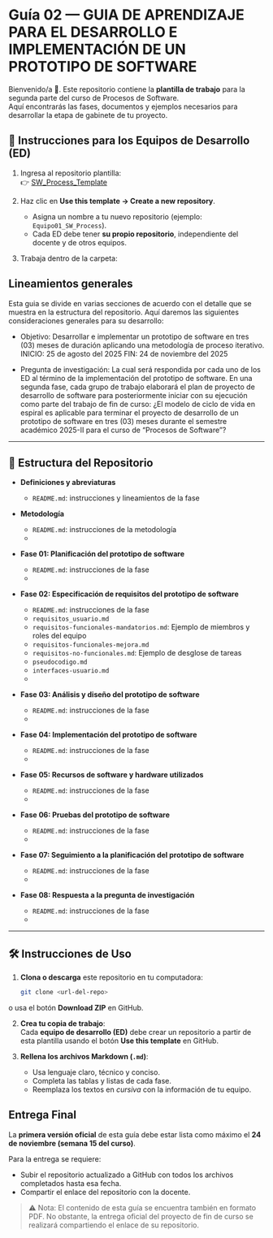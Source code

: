# Guía 02 — GUIA DE APRENDIZAJE PARA EL DESARROLLO E IMPLEMENTACIÓN DE UN PROTOTIPO DE SOFTWARE

Bienvenido/a 👋. Este repositorio contiene la **plantilla de trabajo** para la segunda parte del curso de Procesos de Software.  
Aquí encontrarás las fases, documentos y ejemplos necesarios para desarrollar la etapa de gabinete de tu proyecto.

## 🚀 Instrucciones para los Equipos de Desarrollo (ED)

1. Ingresa al repositorio plantilla:  
   👉 [SW_Process_Template](https://github.com/<tuusuario>/SW_Process_Template)

2. Haz clic en **Use this template → Create a new repository**.  
   - Asigna un nombre a tu nuevo repositorio (ejemplo: `Equipo01_SW_Process`).  
   - Cada ED debe tener **su propio repositorio**, independiente del docente y de otros equipos.

3. Trabaja dentro de la carpeta:  


## Lineamientos generales
Esta guia se divide en varias secciones de acuerdo con el detalle que se muestra en la estructura del repositorio. Aquí daremos las siguientes consideraciones generales para su desarrollo:
- Objetivo: 
Desarrollar e implementar un prototipo de software en tres (03) meses de duración aplicando una metodología de proceso iterativo.
INICIO: 25 de agosto del 2025
FIN: 24 de noviembre del 2025

- Pregunta de investigación: La cual será respondida por cada uno de los ED al término de la implementación del prototipo de software.
En una segunda fase, cada grupo de trabajo elaborará el plan de proyecto de desarrollo de software para posteriormente iniciar con su ejecución como parte del trabajo de fin de curso:
¿El modelo de ciclo de vida en espiral es aplicable para terminar el proyecto de desarrollo de un prototipo de software en tres (03) meses durante el semestre académico 2025-II para el curso de “Procesos de Software”?

---

## 📂 Estructura del Repositorio

- **Definiciones y abreviaturas**
  - `README.md`: instrucciones y lineamientos de la fase
  
- **Metodología**
  - `README.md`: instrucciones de la metodología
  - 

- **Fase 01: Planificación del prototipo de software**
  - `README.md`: instrucciones de la fase
  - 
    
- **Fase 02: Especificación de requisitos del prototipo de software**
  - `README.md`: instrucciones de la fase
  - `requisitos_usuario.md`
  - `requisitos-funcionales-mandatorios.md`: Ejemplo de miembros y roles del equipo
  - `requisitos-funcionales-mejora.md`
  - `requisitos-no-funcionales.md`: Ejemplo de desglose de tareas
  - `pseudocodigo.md`
  - `interfaces-usuario.md`
  - 
- **Fase 03: Análisis y diseño del prototipo de software**
  - `README.md`: instrucciones de la fase
  - 
- **Fase 04: Implementación del prototipo de software**
  - `README.md`: instrucciones de la fase
  - 
- **Fase 05: Recursos de software y hardware utilizados**
  - `README.md`: instrucciones de la fase
  - 
- **Fase 06: Pruebas del prototipo de software**
  - `README.md`: instrucciones de la fase
  - 
- **Fase 07: Seguimiento a la planificación del prototipo de software**
  - `README.md`: instrucciones de la fase
  - 
- **Fase 08: Respuesta a la pregunta de investigación**
  - `README.md`: instrucciones de la fase
  - 
    

---

## 🛠️ Instrucciones de Uso

1. **Clona o descarga** este repositorio en tu computadora:
   ```bash
   git clone <url-del-repo>

o usa el botón **Download ZIP** en GitHub.

2. **Crea tu copia de trabajo**:  
   Cada **equipo de desarrollo (ED)** debe crear un repositorio a partir de esta plantilla usando el botón **Use this template** en GitHub.

3. **Rellena los archivos Markdown (`.md`)**:  
   - Usa lenguaje claro, técnico y conciso.  
   - Completa las tablas y listas de cada fase.  
   - Reemplaza los textos en *cursiva* con la información de tu equipo.  


## Entrega Final

La **primera versión oficial** de esta guía debe estar lista como máximo el **24 de noviembre (semana 15 del curso)**.  

Para la entrega se requiere:  
- Subir el repositorio actualizado a GitHub con todos los archivos completados hasta esa fecha.  
- Compartir el enlace del repositorio con la docente.  

> ⚠️ Nota: El contenido de esta guía se encuentra también en formato PDF. No obstante, la entrega oficial del proyecto de fin de curso se realizará compartiendo el enlace de su repositorio.
